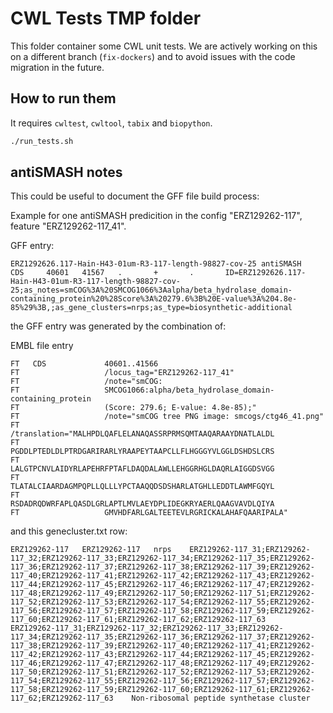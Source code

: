# CWL Tests TMP folder

This folder container some CWL unit tests. We are actively working on this on a different branch (`fix-dockers`) and to avoid issues with the code migration in the future.

## How to run them

It requires `cwltest`, `cwltool`, `tabix` and `biopython`.

```bash
./run_tests.sh
```

## antiSMASH notes

This could be useful to document the GFF file build process:

Example for one antiSMASH predicition in the config "ERZ129262-117", feature "ERZ129262-117_41".

GFF entry:
```
ERZ1292626.117-Hain-H43-01um-R3-117-length-98827-cov-25 antiSMASH       CDS     40601   41567   .       +       .       ID=ERZ1292626.117-Hain-H43-01um-R3-117-length-98827-cov-25;as_notes=smCOG%3A%20SMCOG1066%3Aalpha/beta_hydrolase_domain-containing_protein%20%28Score%3A%20279.6%3B%20E-value%3A%204.8e-85%29%3B,;as_gene_clusters=nrps;as_type=biosynthetic-additional
```

the GFF entry was generated by the combination of:

EMBL file entry
```
FT   CDS             40601..41566
FT                   /locus_tag="ERZ129262-117_41"
FT                   /note="smCOG:
FT                   SMCOG1066:alpha/beta_hydrolase_domain-containing_protein
FT                   (Score: 279.6; E-value: 4.8e-85);"
FT                   /note="smCOG tree PNG image: smcogs/ctg46_41.png"
FT                   /translation="MALHPDLQAFLELANAQASSRPRMSQMTAAQARAAYDNATLALDL
FT                   PGDDLPTEDLDLPTRDGARIRARLYRAAPEYTAAPCLLFLHGGGYVLGGLDSHDSLCRS
FT                   LALGTPCNVLAIDYRLAPEHRFPTAFLDAQDALAWLLEHGGRHGLDAQRLAIGGDSVGG
FT                   TLATALCIAARDAGMPQPLLQLLLYPCTAAQQDSDSHARLATGHLLEDDTLAWMFGQYL
FT                   RSDADRQDWRFAPLQASDLGRLAPTLMVLAEYDPLIDEGKRYAERLQAAGVAVDLQIYA
FT                   GMVHDFARLGALTEETEVLRGRICKALAHAFQAARIPALA"
```

and this genecluster.txt row:
```tsv
ERZ129262-117	ERZ129262-117	nrps	ERZ129262-117_31;ERZ129262-117_32;ERZ129262-117_33;ERZ129262-117_34;ERZ129262-117_35;ERZ129262-117_36;ERZ129262-117_37;ERZ129262-117_38;ERZ129262-117_39;ERZ129262-117_40;ERZ129262-117_41;ERZ129262-117_42;ERZ129262-117_43;ERZ129262-117_44;ERZ129262-117_45;ERZ129262-117_46;ERZ129262-117_47;ERZ129262-117_48;ERZ129262-117_49;ERZ129262-117_50;ERZ129262-117_51;ERZ129262-117_52;ERZ129262-117_53;ERZ129262-117_54;ERZ129262-117_55;ERZ129262-117_56;ERZ129262-117_57;ERZ129262-117_58;ERZ129262-117_59;ERZ129262-117_60;ERZ129262-117_61;ERZ129262-117_62;ERZ129262-117_63	ERZ129262-117_31;ERZ129262-117_32;ERZ129262-117_33;ERZ129262-117_34;ERZ129262-117_35;ERZ129262-117_36;ERZ129262-117_37;ERZ129262-117_38;ERZ129262-117_39;ERZ129262-117_40;ERZ129262-117_41;ERZ129262-117_42;ERZ129262-117_43;ERZ129262-117_44;ERZ129262-117_45;ERZ129262-117_46;ERZ129262-117_47;ERZ129262-117_48;ERZ129262-117_49;ERZ129262-117_50;ERZ129262-117_51;ERZ129262-117_52;ERZ129262-117_53;ERZ129262-117_54;ERZ129262-117_55;ERZ129262-117_56;ERZ129262-117_57;ERZ129262-117_58;ERZ129262-117_59;ERZ129262-117_60;ERZ129262-117_61;ERZ129262-117_62;ERZ129262-117_63	Non-ribosomal peptide synthetase cluster
```